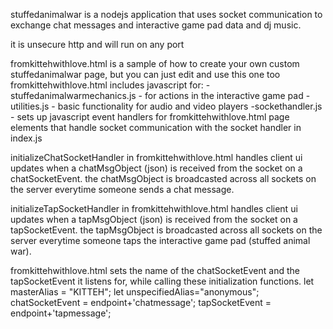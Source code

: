 stuffedanimalwar is a nodejs application that uses socket communication to exchange chat messages and interactive game pad data and dj music.

it is unsecure http and will run on any port

fromkittehwithlove.html is a sample of how to create your own custom stuffedanimalwar page, but you can just edit and use this one too
fromkittehwithlove.html includes javascript for:
-stuffedanimalwarmechanics.js - for actions in the interactive game pad
-utilities.js - basic functionality for audio and video players
-sockethandler.js - sets up javascript event handlers for fromkittehwithlove.html page elements that handle socket communication with the socket handler in index.js



initializeChatSocketHandler in fromkittehwithlove.html handles client
ui updates when a chatMsgObject (json) is received from the socket on a
chatSocketEvent. the chatMsgObject is broadcasted across all sockets on the 
server everytime someone sends a chat message.

initializeTapSocketHandler in fromkittehwithlove.html handles client
ui updates when a tapMsgObject (json) is received from the socket on a
tapSocketEvent. the tapMsgObject is broadcasted across all sockets on the
server everytime someone taps the interactive game pad (stuffed animal war).

fromkittehwithlove.html sets the name of the chatSocketEvent and 
the tapSocketEvent it listens for, while calling these initialization functions.
let masterAlias = "KITTEH";
let unspecifiedAlias="anonymous";
chatSocketEvent = endpoint+'chatmessage';
tapSocketEvent = endpoint+'tapmessage';

